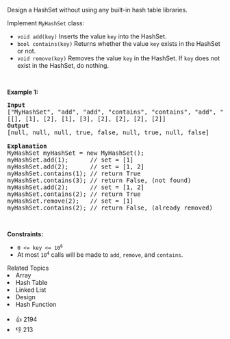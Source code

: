 <p>Design a HashSet without using any built-in hash table libraries.</p>

<p>Implement <code>MyHashSet</code> class:</p>

<ul> 
 <li><code>void add(key)</code> Inserts the value <code>key</code> into the HashSet.</li> 
 <li><code>bool contains(key)</code> Returns whether the value <code>key</code> exists in the HashSet or not.</li> 
 <li><code>void remove(key)</code> Removes the value <code>key</code> in the HashSet. If <code>key</code> does not exist in the HashSet, do nothing.</li> 
</ul>

<p>&nbsp;</p> 
<p><strong>Example 1:</strong></p>

<pre>
<strong>Input</strong>
["MyHashSet", "add", "add", "contains", "contains", "add", "contains", "remove", "contains"]
[[], [1], [2], [1], [3], [2], [2], [2], [2]]
<strong>Output</strong>
[null, null, null, true, false, null, true, null, false]

<strong>Explanation</strong>
MyHashSet myHashSet = new MyHashSet();
myHashSet.add(1);      // set = [1]
myHashSet.add(2);      // set = [1, 2]
myHashSet.contains(1); // return True
myHashSet.contains(3); // return False, (not found)
myHashSet.add(2);      // set = [1, 2]
myHashSet.contains(2); // return True
myHashSet.remove(2);   // set = [1]
myHashSet.contains(2); // return False, (already removed)</pre>

<p>&nbsp;</p> 
<p><strong>Constraints:</strong></p>

<ul> 
 <li><code>0 &lt;= key &lt;= 10<sup>6</sup></code></li> 
 <li>At most <code>10<sup>4</sup></code> calls will be made to <code>add</code>, <code>remove</code>, and <code>contains</code>.</li> 
</ul>

<div><div>Related Topics</div><div><li>Array</li><li>Hash Table</li><li>Linked List</li><li>Design</li><li>Hash Function</li></div></div><br><div><li>👍 2194</li><li>👎 213</li></div>